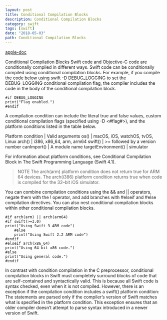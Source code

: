 ```yaml
---
layout: post
title: Conditional Compilation Blocks
description: Conditional Compilation Blocks
category: swift
tags: [swift]
date: "2018-05-03"
path: Conditional Compilation Blocks
---
```


[apple-doc](https://developer.apple.com/library/content/documentation/Swift/Conceptual/BuildingCocoaApps/InteractingWithCAPIs.html#//apple_ref/doc/uid/TP40014216-CH8-ID34)

Conditional Compilation Blocks
Swift code and Objective-C code are conditionally compiled in different ways. Swift code can be conditionally compiled using conditional compilation blocks. For example, if you compile the code below using swift -D DEBUG_LOGGING to set the DEBUG_LOGGING conditional compilation flag, the compiler includes the code in the body of the conditional compilation block.

```
#if DEBUG_LOGGING
print("Flag enabled.")
#endif
```

A compilation condition can include the literal true and false values, custom conditional compilation flags (specified using -D <#flag#>), and the platform conditions listed in the table below.

Platform condition | Valid arguments
os() | macOS, iOS, watchOS, tvOS, Linux
arch() | i386, x86_64, arm, arm64
swift() | \>= followed by a version number
canImport() | A module name
targetEnvironment() | simulator

For information about platform conditions, see Conditional Compilation Block in The Swift Programming Language (Swift 4.1).

> NOTE
The arch(arm) platform condition does not return true for ARM 64 devices. The arch(i386) platform condition returns true when code is compiled for the 32–bit iOS simulator.

You can combine compilation conditions using the && and \|\| operators, negate them with the ! operator, and add branches with #elseif and #else compilation directives. You can also nest conditional compilation blocks within other conditional compilation blocks.

```
#if arch(arm) || arch(arm64)
#if swift(>=3.0)
print("Using Swift 3 ARM code")
    #else
    print("Using Swift 2.2 ARM code")
#endif
#elseif arch(x86_64)
print("Using 64-bit x86 code.")
#else
print("Using general code.")
#endif
```

In contrast with condition compilation in the C preprocessor, conditional compilation blocks in Swift must completely surround blocks of code that are self-contained and syntactically valid. This is because all Swift code is syntax checked, even when it is not compiled. However, there is an exception if the compilation condition includes a swift() platform condition: The statements are parsed only if the compiler’s version of Swift matches what is specified in the platform condition. This exception ensures that an older compiler doesn’t attempt to parse syntax introduced in a newer version of Swift.
